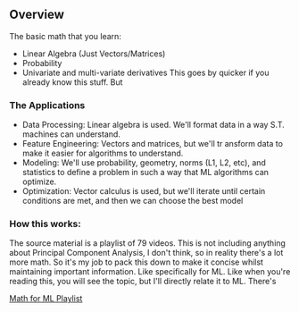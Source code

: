 
## Overview
The basic math that you learn:
- Linear Algebra (Just Vectors/Matrices) 
- Probability
- Univariate and multi-variate derivatives
This goes by quicker if you already know this stuff. But 



### The Applications
- Data Processing: Linear algebra is used. We'll format data in a way S.T. machines can understand.
- Feature Engineering: Vectors and matrices, but we'll tr ansform data to make it easier for algorithms to understand.
- Modeling: We'll use probability, geometry, norms (L1, L2, etc), and statistics to define a problem in such a way that ML algorithms can optimize.
- Optimization: Vector calculus is used, but we'll iterate until certain conditions are met, and then we can choose the best model

### How this works:
The source material is a playlist of 79 videos. This is not including anything about Principal Component Analysis, I don't think, so in reality there's a lot more math. So it's my job to pack this down to make it concise whilst maintaining important information. Like specifically for ML. Like when you're reading this, you will see the topic, but I'll directly relate it to ML. There's 


[Math for ML Playlist](https://youtube.com/mh3jfFdEaTQ?si=_8Xrsa7Z8-tktuzj)